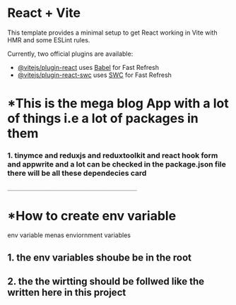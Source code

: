 # React + Vite

This template provides a minimal setup to get React working in Vite with HMR and some ESLint rules.

Currently, two official plugins are available:

- [@vitejs/plugin-react](https://github.com/vitejs/vite-plugin-react/blob/main/packages/plugin-react/README.md) uses [Babel](https://babeljs.io/) for Fast Refresh
- [@vitejs/plugin-react-swc](https://github.com/vitejs/vite-plugin-react-swc) uses [SWC](https://swc.rs/) for Fast Refresh

# *This is the mega blog App with a lot of things i.e a lot of packages in them 

### 1. tinymce and reduxjs and reduxtoolkit and react hook form and appwrite and a lot can be checked in the package.json file there will be all these dependecies card
```_________________________________________```

# *How to create env variable 
env variable menas enviornment variables 

## 1.  the env variables shoube be in the root 
## 2. the the wirtting should be follwed like the written here in this project 